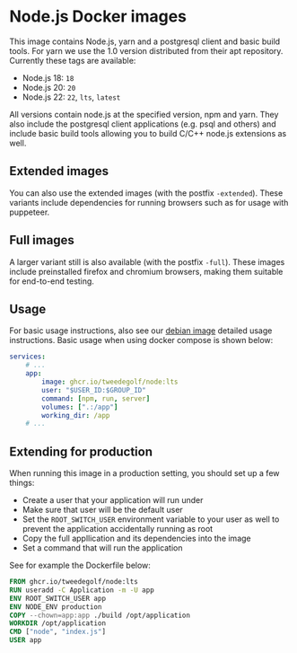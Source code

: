 # Node.js Docker images
This image contains Node.js, yarn and a postgresql client and basic build
tools. For yarn we use the 1.0 version distributed from their apt repository.
Currently these tags are available:

* Node.js 18: `18`
* Node.js 20: `20`
* Node.js 22: `22`, `lts`, `latest`

All versions contain node.js at the specified version, npm and yarn. They also
include the postgresql client applications (e.g. psql and others) and include
basic build tools allowing you to build C/C++ node.js extensions as well.

## Extended images
You can also use the extended images (with the postfix `-extended`). These
variants include dependencies for running browsers such as for usage with
puppeteer.

## Full images
A larger variant still is also available (with the postfix `-full`). These
images include preinstalled firefox and chromium browsers, making them suitable
for end-to-end testing.

## Usage
For basic usage instructions, also see our [debian image] detailed usage
instructions. Basic usage when using docker compose is shown below:

```yaml
services:
    # ...
    app:
        image: ghcr.io/tweedegolf/node:lts
        user: "$USER_ID:$GROUP_ID"
        command: [npm, run, server]
        volumes: [".:/app"]
        working_dir: /app
    # ...
```

## Extending for production
When running this image in a production setting, you should set up a few things:

* Create a user that your application will run under
* Make sure that user will be the default user
* Set the `ROOT_SWITCH_USER` environment variable to your user as well to
  prevent the application accidentally running as root
* Copy the full appllication and its dependencies into the image
* Set a command that will run the application

See for example the Dockerfile below:

```Dockerfile
FROM ghcr.io/tweedegolf/node:lts
RUN useradd -C Application -m -U app
ENV ROOT_SWITCH_USER app
ENV NODE_ENV production
COPY --chown=app:app ./build /opt/application
WORKDIR /opt/application
CMD ["node", "index.js"]
USER app
```

[debian image]: https://github.com/tweedegolf/docker-debian-image
